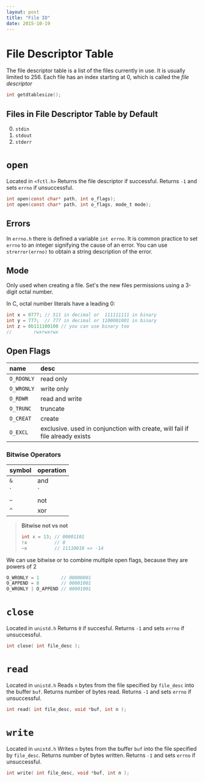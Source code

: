 ```yaml
---
layout: post
title: "File IO"
date: 2015-10-19
---
```

# File Descriptor Table

The file descriptor table is a list of the files currently in use.
It is usually limited to 256. Each file has an index starting at 0,
which is called the _file descriptor_

```c
int getdtablesize();
```

## Files in File Descriptor Table by Default

0. `stdin`
1. `stdout`
2. `stderr`

# `open`

Located in `<fctl.h>`
Returns the file descriptor if successful.
Returns `-1` and sets `errno` if unsuccessful.

```c
int open(const char* path, int o_flags);
int open(const char* path, int o_flags, mode_t mode);
```

## Errors
In `errno.h` there is defined a variable `int errno`.
It is common practice to set `errno` to an integer signifying
the cause of an error.
You can use `strerror(errno)` to obtain a string description of the error.

## Mode

Only used when creating a file.
Set's the new files permissions using a 3-digit octal number.

In C, octal number literals have a leading 0:

```c
int x = 0777; // 511 in decimal or  111111111 in binary
int y = 777;  // 777 in decimal or 1100001001 in binary
int z = 0b111100100 // you can use binary too
//        rwxrwxrwx
```

## Open Flags

name     | desc
:---------|:------
`O_RDONLY`| read only
`O_WRONLY`| write only
`O_RDWR`  | read and write
`O_TRUNC` | truncate
`O_CREAT` | create
`O_EXCL`  | exclusive. used in conjunction with create, will fail if file already exists


### Bitwise Operators

symbol | operation
------ | ---------
`&`    | and
`|`    | or
`~`    | not
`^`    | xor

>**Bitwise not vs not**
>
>```c
>int x = 13; // 00001101
>!x          // 0
>~x          // 11110010 => -14
>```

We can use bitwise or to combine multiple open flags,
because they are powers of 2

```c
O_WRONLY = 1        // 00000001
O_APPEND = 8        // 00001001
O_WRONLY | O_APPEND // 00001001
```

# `close`

Located in `unistd.h`
Returns `0` if succesful.
Returns `-1` and sets `errno` if unsuccessful.

```c
int close( int file_desc );
```

# `read`

Located in `unistd.h`
Reads `n` bytes from the file specified by `file_desc` into the buffer `buf`.
Returns number of bytes read.
Returns `-1` and sets `errno` if unsuccessful.

```c
int read( int file_desc, void *buf, int n );
```

# `write`

Located in `unistd.h`
Writes `n` bytes from the buffer `buf` into the file specified by `file_desc`.
Returns number of bytes written.
Returns `-1` and sets `errno` if unsuccessful.

```c
int write( int file_desc, void *buf, int n );
```
